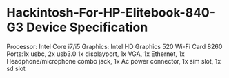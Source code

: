 # Hackintosh-For-HP-Elitebook-840-G3 Device Specification
Processor: Intel Core i7/i5
Graphics: Intel HD Graphics 520
Wi-Fi Card 8260
Ports:1x usbc, 2x usb3.0 1x displayport, 1x VGA, 1x Ethernet, 1x Headphone/microphone combo jack, 1x Ac power connector, 1x sim slot, 1x sd slot
